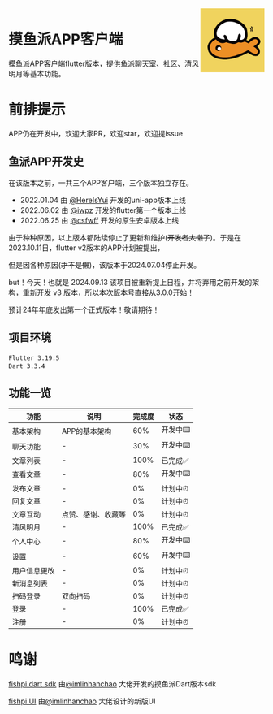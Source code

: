 <img decoding="async" align=right src="assets/images/logo.png" width="25%">

# 摸鱼派APP客户端

摸鱼派APP客户端flutter版本，提供鱼派聊天室、社区、清风明月等基本功能。

# 前排提示

APP仍在开发中，欢迎大家PR，欢迎star，欢迎提issue

## 鱼派APP开发史

在该版本之前，一共三个APP客户端，三个版本独立存在。

- 2022.01.04 由 [@HereIsYui](https://github.com/HereIsYui) 开发的uni-app版本上线 
- 2022.06.02 由 [@iwpz](https://github.com/iwpz) 开发的flutter第一个版本上线 
- 2022.06.25 由 [@csfwff](https://github.com/csfwff) 开发的原生安卓版本上线

由于种种原因，以上版本都陆续停止了更新和维护(~~开发者太懒了~~)。于是在2023.10.11日，flutter v2版本的APP计划被提出，

但是因各种原因(~~才不是懒~~)，该版本于2024.07.04停止开发。

but！今天！也就是 2024.09.13 该项目被重新提上日程，并将弃用之前开发的架构，重新开发 v3 版本，所以本次版本号直接从3.0.0开始！

预计24年年底发出第一个正式版本！敬请期待！

## 项目环境

```
Flutter 3.19.5
Dart 3.3.4
```

## 功能一览

| 功能   | 说明        | 完成度  | 状态    |
|------|-----------|------|-------|
| 基本架构 | APP的基本架构  | 60%  | 开发中⌨️ |
| 聊天功能 | -         | 30%  | 开发中⌨️  |
| 文章列表 | -         | 100% | 已完成✅  |
| 查看文章 | -         | 80%  | 开发中⌨️ |
| 发布文章 | -         | 0%   | 计划中⏰  |
| 回复文章 | -         | 0%   | 计划中⏰  |
| 文章互动 | 点赞、感谢、收藏等 | 0%   | 计划中⏰  |
| 清风明月 | -         | 100% | 已完成✅  |
| 个人中心 | -         | 80%  | 开发中⌨️   |
| 设置   | -         | 60%  | 开发中⌨️  |
| 用户信息更改 | -         | 0%   | 计划中⏰  |
| 新消息列表 | -         | 0%   | 计划中⏰  |
| 扫码登录 | 双向扫码      | 0%   | 计划中⏰  |
| 登录   | -         | 100% | 已完成✅  |
| 注册   | -         | 0%   | 计划中⏰  |

# 鸣谢

[fishpi dart sdk](https://pub.dev/packages/fishpi) 由[@imlinhanchao](https://github.com/imlinhanchao) 大佬开发的摸鱼派Dart版本sdk

[fishpi UI](https://pixso.cn/app/editor/l_uc36XwPK9YiU1h3VcuGQ?page-id=0%3A1) 由[@imlinhanchao](https://github.com/imlinhanchao) 大佬设计的新版UI
